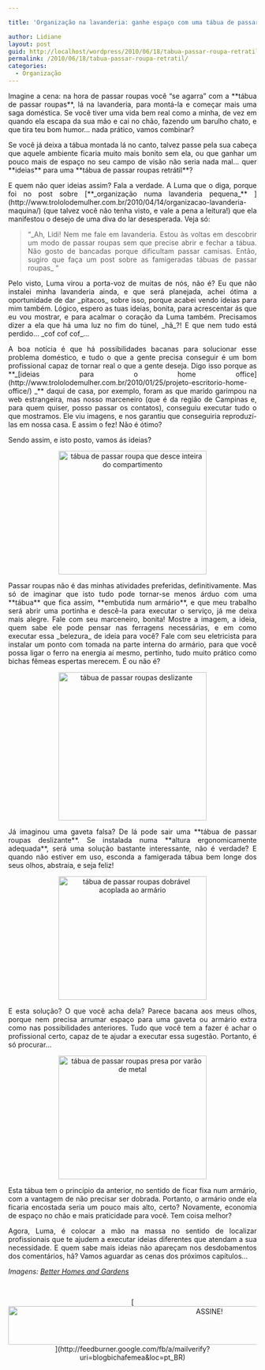 ```yaml
---

title: 'Organização na lavanderia: ganhe espaço com uma tábua de passar roupa retrátil.'

author: Lidiane
layout: post
guid: http://localhost/wordpress/2010/06/18/tabua-passar-roupa-retratil/
permalink: /2010/06/18/tabua-passar-roupa-retratil/
categories:
  - Organização
---
```

<p style="text-align: justify;">
  Imagine a cena: na hora de passar roupas você “se agarra” com a **tábua de passar roupas**, lá na lavanderia, para montá-la e começar mais uma saga doméstica. Se você tiver uma vida bem real como a minha, de vez em quando ela escapa da sua mão e cai no chão, fazendo um barulho chato, e que tira teu bom humor… nada prático, vamos combinar?
</p>

<p style="text-align: justify;">
  Se você já deixa a tábua montada lá no canto, talvez passe pela sua cabeça que aquele ambiente ficaria muito mais bonito sem ela, ou que ganhar um pouco mais de espaço no seu campo de visão não seria nada mal… quer **ideias** para uma **tábua de passar roupas retrátil**?
</p>

<!--more-->

<p style="text-align: justify;">
  E quem não quer ideias assim? Fala a verdade. A Luma que o diga, porque foi no post sobre [**_organização numa lavanderia pequena_** ](http://www.trololodemulher.com.br/2010/04/14/organizacao-lavanderia-maquina/) (que talvez você não tenha visto, e vale a pena a leitura!) que ela manifestou o desejo de uma diva do lar desesperada. Veja só:
</p>

> <p style="text-align: justify;">
>   “_Ah, Lidi! Nem me fale em lavanderia. Estou às voltas em descobrir um modo de passar roupas sem que precise abrir e fechar a tábua. Não gosto de bancadas porque dificultam passar camisas. Então, sugiro que faça um post sobre as famigeradas tábuas de passar roupas_ “
> </p>

<p style="text-align: justify;">
  Pelo visto, Luma virou a porta-voz de muitas de nós, não é? Eu que não instalei minha lavanderia ainda, e que será planejada, achei ótima a oportunidade de dar _pitacos_ sobre isso, porque acabei vendo ideias para mim também. Lógico, espero as tuas ideias, bonita, para acrescentar ás que eu vou mostrar, e para acalmar o coração da Luma também. Precisamos dizer a ela que há uma luz no fim do túnel, _hã_?! E que nem tudo está perdido… _cof cof cof_…
</p>

<p style="text-align: justify;">
  A boa notícia é que há possibilidades bacanas para solucionar esse problema doméstico, e tudo o que a gente precisa conseguir é um bom profissional capaz de tornar real o que a gente deseja. Digo isso porque as **_[ideias para o home office](http://www.trololodemulher.com.br/2010/01/25/projeto-escritorio-home-office/) _** daqui de casa, por exemplo, foram as que marido garimpou na web estrangeira, mas nosso marceneiro (que é da região de Campinas e, para quem quiser, posso passar os contatos), conseguiu executar tudo o que mostramos. Ele viu imagens, e nos garantiu que conseguiria reproduzí-las em nossa casa. E assim o fez! Não é ótimo?
</p>

Sendo assim, e isto posto, vamos ás ideias?

<p align="center">
  <a href="http://www.trololodemulher.com.br/blog/wp-content/uploads/2010/06/tabua-de-passar-roupa-que-desce-inteira-do-compartimento.jpg"><img class="alignnone size-full wp-image-4765" src="http://www.trololodemulher.com.br/blog/wp-content/uploads/2010/06/tabua-de-passar-roupa-que-desce-inteira-do-compartimento.jpg" alt="tábua de passar roupa que desce inteira do compartimento" width="300" height="250" /></a>
</p>

<p style="text-align: justify;">
  Passar roupas não é das minhas atividades preferidas, definitivamente. Mas só de imaginar que isto tudo pode tornar-se menos árduo com uma **tábua** que fica assim, **embutida num armário**, e que meu trabalho será abrir uma portinha e descê-la para executar o serviço, já me deixa mais alegre. Fale com seu marceneiro, bonita! Mostre a imagem, a ideia, quem sabe ele pode pensar nas ferragens necessárias, e em como executar essa _belezura_ de ideia para você? Fale com seu eletricista para instalar um ponto com tomada na parte interna do armário, para que você possa ligar o ferro na energia aí mesmo, pertinho, tudo muito prático como bichas fêmeas espertas merecem. É ou não é?
</p>

<p align="center">
  <a href="http://www.trololodemulher.com.br/blog/wp-content/uploads/2010/06/tabua-de-passar-roupas-deslizante.jpg"><img class="alignnone size-full wp-image-4766" src="http://www.trololodemulher.com.br/blog/wp-content/uploads/2010/06/tabua-de-passar-roupas-deslizante.jpg" alt="tábua de passar roupas deslizante" width="300" height="300" /></a>
</p>

<p style="text-align: justify;">
  Já imaginou uma gaveta falsa? De lá pode sair uma **tábua de passar roupas deslizante**. Se instalada numa **altura ergonomicamente adequada**, será uma solução bastante interessante, não é verdade? E quando não estiver em uso, esconda a famigerada tábua bem longe dos seus olhos, abstraia, e seja feliz!
</p>

<p align="center">
  <a href="http://www.trololodemulher.com.br/blog/wp-content/uploads/2010/06/tabua-de-passar-roupas-dobravel-acoplada-ao-armario.jpg"><img class="alignnone size-full wp-image-4767" src="http://www.trololodemulher.com.br/blog/wp-content/uploads/2010/06/tabua-de-passar-roupas-dobravel-acoplada-ao-armario.jpg" alt="tábua de passar roupas dobrável acoplada ao armário" width="300" height="250" /></a>
</p>

<p style="text-align: justify;">
  E esta solução? O que você acha dela? Parece bacana aos meus olhos, porque nem precisa arrumar espaço para uma gaveta ou armário extra como nas possibilidades anteriores. Tudo que você tem a fazer é achar o profissional certo, capaz de te ajudar a executar essa sugestão. Portanto, é só procurar…
</p>

<p align="center">
  <a href="http://www.trololodemulher.com.br/blog/wp-content/uploads/2010/06/tabua-de-passar-roupas-presa-por-varao-de-metal.jpg"><img class="alignnone size-full wp-image-4768" src="http://www.trololodemulher.com.br/blog/wp-content/uploads/2010/06/tabua-de-passar-roupas-presa-por-varao-de-metal.jpg" alt="tábua de passar roupas presa por varão de metal" width="300" height="250" /></a>
</p>

<p style="text-align: justify;">
  Esta tábua tem o princípio da anterior, no sentido de ficar fixa num armário, com a vantagem de não precisar ser dobrada. Portanto, o armário onde ela ficaria encostada seria um pouco mais alto, certo? Novamente, economia de espaço no chão e mais praticidade para você. Tem coisa melhor?
</p>

<p style="text-align: justify;">
  Agora, Luma, é colocar a mão na massa no sentido de localizar profissionais que te ajudem a executar ideias diferentes que atendam a sua necessidade. E quem sabe mais ideias não apareçam nos desdobamentos dos comentários, hã? Vamos aguardar as cenas dos próximos capítulos…
</p>

_Imagens:_ [_Better Homes and Gardens_](http://www.bhg.com/) 

&nbsp;

<p align="center">
  [<img class="alignnone size-full wp-image-10439" src="http://www.trololodemulher.com.br/blog/wp-content/uploads/2014/09/ASSINE.png" alt="ASSINE!" width="800" height="78" />](http://feedburner.google.com/fb/a/mailverify?uri=blogbichafemea&loc=pt_BR) 
</p>

<p align="center">
  <p align="justify">